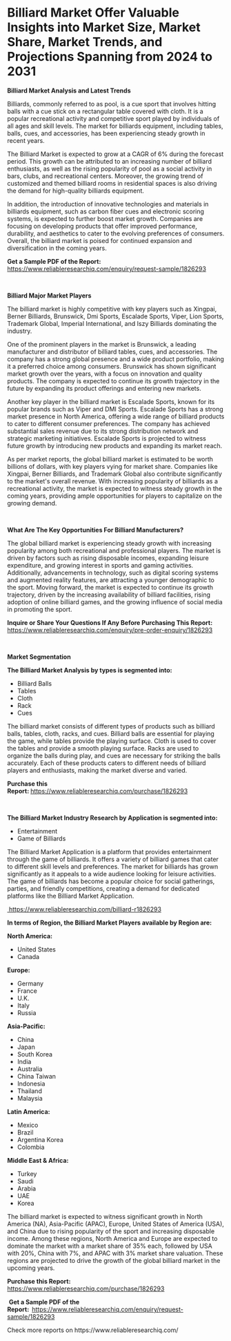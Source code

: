 <p><h1>Billiard Market Offer Valuable Insights into Market Size, Market Share, Market Trends, and Projections Spanning from 2024 to 2031</h1></p><p><strong>Billiard Market Analysis and Latest Trends</strong></p>
<p><p>Billiards, commonly referred to as pool, is a cue sport that involves hitting balls with a cue stick on a rectangular table covered with cloth. It is a popular recreational activity and competitive sport played by individuals of all ages and skill levels. The market for billiards equipment, including tables, balls, cues, and accessories, has been experiencing steady growth in recent years.</p><p>The Billiard Market is expected to grow at a CAGR of 6% during the forecast period. This growth can be attributed to an increasing number of billiard enthusiasts, as well as the rising popularity of pool as a social activity in bars, clubs, and recreational centers. Moreover, the growing trend of customized and themed billiard rooms in residential spaces is also driving the demand for high-quality billiards equipment.</p><p>In addition, the introduction of innovative technologies and materials in billiards equipment, such as carbon fiber cues and electronic scoring systems, is expected to further boost market growth. Companies are focusing on developing products that offer improved performance, durability, and aesthetics to cater to the evolving preferences of consumers. Overall, the billiard market is poised for continued expansion and diversification in the coming years.</p></p>
<p><strong>Get a Sample PDF of the Report:&nbsp;</strong> <a href="https://www.reliableresearchiq.com/enquiry/request-sample/1826293">https://www.reliableresearchiq.com/enquiry/request-sample/1826293</a></p>
<p>&nbsp;</p>
<p><strong>Billiard Major Market Players</strong></p>
<p><p>The billiard market is highly competitive with key players such as Xingpai, Berner Billiards, Brunswick, Dmi Sports, Escalade Sports, Viper, Lion Sports, Trademark Global, Imperial International, and Iszy Billiards dominating the industry. </p><p>One of the prominent players in the market is Brunswick, a leading manufacturer and distributor of billiard tables, cues, and accessories. The company has a strong global presence and a wide product portfolio, making it a preferred choice among consumers. Brunswick has shown significant market growth over the years, with a focus on innovation and quality products. The company is expected to continue its growth trajectory in the future by expanding its product offerings and entering new markets.</p><p>Another key player in the billiard market is Escalade Sports, known for its popular brands such as Viper and DMI Sports. Escalade Sports has a strong market presence in North America, offering a wide range of billiard products to cater to different consumer preferences. The company has achieved substantial sales revenue due to its strong distribution network and strategic marketing initiatives. Escalade Sports is projected to witness future growth by introducing new products and expanding its market reach.</p><p>As per market reports, the global billiard market is estimated to be worth billions of dollars, with key players vying for market share. Companies like Xingpai, Berner Billiards, and Trademark Global also contribute significantly to the market's overall revenue. With increasing popularity of billiards as a recreational activity, the market is expected to witness steady growth in the coming years, providing ample opportunities for players to capitalize on the growing demand.</p></p>
<p>&nbsp;</p>
<p><strong>What Are The Key Opportunities For Billiard Manufacturers?</strong></p>
<p><p>The global billiard market is experiencing steady growth with increasing popularity among both recreational and professional players. The market is driven by factors such as rising disposable incomes, expanding leisure expenditure, and growing interest in sports and gaming activities. Additionally, advancements in technology, such as digital scoring systems and augmented reality features, are attracting a younger demographic to the sport. Moving forward, the market is expected to continue its growth trajectory, driven by the increasing availability of billiard facilities, rising adoption of online billiard games, and the growing influence of social media in promoting the sport.</p></p>
<p><strong>Inquire or Share Your Questions If Any Before Purchasing This Report:</strong> <a href="https://www.reliableresearchiq.com/enquiry/pre-order-enquiry/1826293">https://www.reliableresearchiq.com/enquiry/pre-order-enquiry/1826293</a></p>
<p>&nbsp;</p>
<p><strong>Market Segmentation</strong></p>
<p><strong>The Billiard Market Analysis by types is segmented into:</strong></p>
<p><ul><li>Billiard Balls</li><li>Tables</li><li>Cloth</li><li>Rack</li><li>Cues</li></ul></p>
<p><p>The billiard market consists of different types of products such as billiard balls, tables, cloth, racks, and cues. Billiard balls are essential for playing the game, while tables provide the playing surface. Cloth is used to cover the tables and provide a smooth playing surface. Racks are used to organize the balls during play, and cues are necessary for striking the balls accurately. Each of these products caters to different needs of billiard players and enthusiasts, making the market diverse and varied.</p></p>
<p><strong>Purchase this Report:&nbsp;</strong><a href="https://www.reliableresearchiq.com/purchase/1826293">https://www.reliableresearchiq.com/purchase/1826293</a></p>
<p>&nbsp;</p>
<p><strong>The Billiard Market Industry Research by Application is segmented into:</strong></p>
<p><ul><li>Entertainment</li><li>Game of Billiards</li></ul></p>
<p><p>The Billiard Market Application is a platform that provides entertainment through the game of billiards. It offers a variety of billiard games that cater to different skill levels and preferences. The market for billiards has grown significantly as it appeals to a wide audience looking for leisure activities. The game of billiards has become a popular choice for social gatherings, parties, and friendly competitions, creating a demand for dedicated platforms like the Billiard Market Application.</p></p>
<p><a href="https://www.reliableresearchiq.com/billiard-r1826293">&nbsp;https://www.reliableresearchiq.com/billiard-r1826293</a></p>
<p><strong>In terms of Region, the Billiard Market Players available by Region are:</strong></p>
<p>
    <p> <strong> North America: </strong>
        <ul>
            <li>United States</li>
            <li>Canada</li>
        </ul>
        </p> 
    <p> <strong> Europe: </strong>
        <ul>
            <li>Germany</li>
            <li>France</li>
            <li>U.K.</li>
            <li>Italy</li>
            <li>Russia</li>
        </ul>
        </p> 
    <p> <strong> Asia-Pacific: </strong>
        <ul>
            <li>China</li>
            <li>Japan</li>
            <li>South Korea</li>
            <li>India</li>
            <li>Australia</li>
            <li>China Taiwan</li>
            <li>Indonesia</li>
            <li>Thailand</li>
            <li>Malaysia</li>
        </ul>
        </p> 
    <p> <strong> Latin America: </strong>
        <ul>
            <li>Mexico</li>
            <li>Brazil</li>
            <li>Argentina Korea</li>
            <li>Colombia</li>
        </ul>
        </p> 
    <p> <strong> Middle East & Africa: </strong>
        <ul>
            <li>Turkey</li>
            <li>Saudi</li>
            <li>Arabia</li>
            <li>UAE</li>
            <li>Korea</li>
        </ul>
    </p>
    </p>
<p><p>The billiard market is expected to witness significant growth in North America (NA), Asia-Pacific (APAC), Europe, United States of America (USA), and China due to rising popularity of the sport and increasing disposable income. Among these regions, North America and Europe are expected to dominate the market with a market share of 35% each, followed by USA with 20%, China with 7%, and APAC with 3% market share valuation. These regions are projected to drive the growth of the global billiard market in the upcoming years.</p></p>
<p><strong>Purchase this Report: </strong><a href="https://www.reliableresearchiq.com/purchase/1826293">https://www.reliableresearchiq.com/purchase/1826293</a></p>
<p>&nbsp;<strong>Get a Sample PDF of the Report:&nbsp;&nbsp;</strong><a href="https://www.reliableresearchiq.com/enquiry/request-sample/1826293">https://www.reliableresearchiq.com/enquiry/request-sample/1826293</a></p>
<p><strong></strong></p>
<p>Check more reports on https://www.reliableresearchiq.com/</p>
